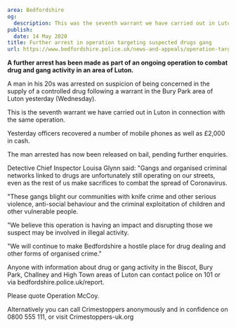 ```yaml
area: Bedfordshire
og:
  description: This was the seventh warrant we have carried out in Luton in connection with the same operation.
publish:
  date: 14 May 2020
title: Further arrest in operation targeting suspected drugs gang
url: https://www.bedfordshire.police.uk/news-and-appeals/operation-targeting-gang-may20
```

**A further arrest has been made as part of an ongoing operation to combat drug and gang activity in an area of Luton.**

A man in his 20s was arrested on suspicion of being concerned in the supply of a controlled drug following a warrant in the Bury Park area of Luton yesterday (Wednesday).

This is the seventh warrant we have carried out in Luton in connection with the same operation.

Yesterday officers recovered a number of mobile phones as well as £2,000 in cash.

The man arrested has now been released on bail, pending further enquiries.

Detective Chief Inspector Louisa Glynn said: "Gangs and organised criminal networks linked to drugs are unfortunately still operating on our streets, even as the rest of us make sacrifices to combat the spread of Coronavirus.

"These gangs blight our communities with knife crime and other serious violence, anti-social behaviour and the criminal exploitation of children and other vulnerable people.

"We believe this operation is having an impact and disrupting those we suspect may be involved in illegal activity.

"We will continue to make Bedfordshire a hostile place for drug dealing and other forms of organised crime."

Anyone with information about drug or gang activity in the Biscot, Bury Park, Challney and High Town areas of Luton can contact police on 101 or via bedfordshire.police.uk/report.

Please quote Operation McCoy.

Alternatively you can call Crimestoppers anonymously and in confidence on 0800 555 111, or visit Crimestoppers-uk.org
